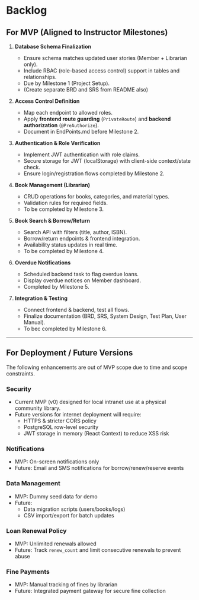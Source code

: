 # Backlog

## For MVP (Aligned to Instructor Milestones)

1. **Database Schema Finalization**

   - Ensure schema matches updated user stories (Member + Librarian only).
   - Include RBAC (role-based access control) support in tables and relationships.
   - Due by Milestone 1 (Project Setup).
   - (Create separate BRD and SRS from README also)

2. **Access Control Definition**

   - Map each endpoint to allowed roles.
   - Apply **frontend route guarding** (`PrivateRoute`) and **backend authorization** (`@PreAuthorize`).
   - Document in EndPoints.md before Milestone 2.

3. **Authentication & Role Verification**

   - Implement JWT authentication with role claims.
   - Secure storage for JWT (localStorage) with client-side context/state check.
   - Ensure login/registration flows completed by Milestone 2.

4. **Book Management (Librarian)**

   - CRUD operations for books, categories, and material types.
   - Validation rules for required fields.
   - To be completed by Milestone 3.

5. **Book Search & Borrow/Return**

   - Search API with filters (title, author, ISBN).
   - Borrow/return endpoints & frontend integration.
   - Availability status updates in real time.
   - To be completed by Milestone 4.

6. **Overdue Notifications**

   - Scheduled backend task to flag overdue loans.
   - Display overdue notices on Member dashboard.
   - Completed by Milestone 5.

7. **Integration & Testing**
   - Connect frontend & backend, test all flows.
   - Finalize documentation (BRD, SRS, System Design, Test Plan, User Manual).
   - To bec completed by Milestone 6.

---

## For Deployment / Future Versions

The following enhancements are out of MVP scope due to time and scope constraints.

### Security

- Current MVP (v0) designed for local intranet use at a physical community library.
- Future versions for internet deployment will require:
  - HTTPS & stricter CORS policy
  - PostgreSQL row-level security
  - JWT storage in memory (React Context) to reduce XSS risk

### Notifications

- MVP: On-screen notifications only
- Future: Email and SMS notifications for borrow/renew/reserve events

### Data Management

- MVP: Dummy seed data for demo
- Future:
  - Data migration scripts (users/books/logs)
  - CSV import/export for batch updates

### Loan Renewal Policy

- MVP: Unlimited renewals allowed
- Future: Track `renew_count` and limit consecutive renewals to prevent abuse

### Fine Payments

- MVP: Manual tracking of fines by librarian
- Future: Integrated payment gateway for secure fine collection

